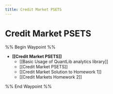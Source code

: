 ```yaml
---
title: Credit Market PSETS
---
```


# Credit Market PSETS

%% Begin Waypoint %%
- **[[Credit Market PSETS]]**
	- [[Basic Usage of QuantLib analytics library]]
	- [[Credit Market PSETS]]
	- [[Credit Market Solution to Homework 1]]
	- [[Credit Markets Homework 2]]

%% End Waypoint %%
